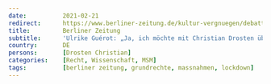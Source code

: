 ```yaml
---
date:          2021-02-21
redirect:      https://www.berliner-zeitung.de/kultur-vergnuegen/debatte/interview-mit-ulrike-guerot-ja-ich-will-mit-christian-drosten-diskutieren-li.140941
title:         Berliner Zeitung
subtitle:      'Ulrike Guérot: „Ja, ich möchte mit Christian Drosten über Freiheit diskutieren“'
country:       DE
persons:       [Drosten Christian]
categories:    [Recht, Wissenschaft, MSM]
tags:          [berliner zeitung, grundrechte, massnahmen, lockdown]
---
```

